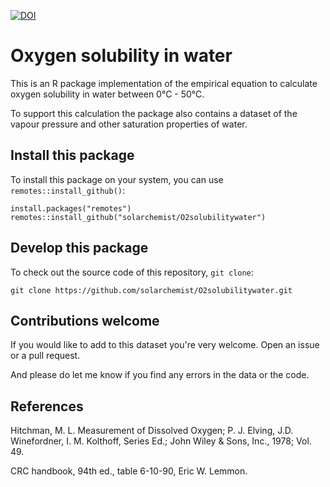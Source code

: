 [![DOI](https://zenodo.org/badge/DOI/10.5281/zenodo.3636202.svg)](https://doi.org/10.5281/zenodo.3636202)

# Oxygen solubility in water

This is an R package implementation of the empirical equation to calculate oxygen solubility in water between 0°C - 50°C.

To support this calculation the package also contains a dataset of the vapour pressure and other saturation properties of water.


## Install this package

To install this package on your system, you can use `remotes::install_github()`:

```
install.packages("remotes")
remotes::install_github("solarchemist/O2solubilitywater")
```


## Develop this package

To check out the source code of this repository, `git clone`:

```
git clone https://github.com/solarchemist/O2solubilitywater.git
```


## Contributions welcome

If you would like to add to this dataset you're very welcome. Open an issue or a pull request.

And please do let me know if you find any errors in the data or the code.



## References

Hitchman, M. L. Measurement of Dissolved Oxygen; P. J. Elving, J.D. Winefordner, I. M. Kolthoff, Series Ed.; John Wiley & Sons, Inc., 1978; Vol. 49.

CRC handbook, 94th ed., table 6-10-90, Eric W. Lemmon.
